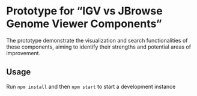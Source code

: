 # Prototype for “IGV vs JBrowse Genome Viewer Components”
The prototype demonstrate the visualization and search functionalities of these components, aiming to identify their strengths and potential areas of improvement.

## Usage

Run `npm install` and then `npm start` to start a development instance


